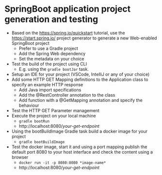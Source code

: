 # SpringBoot application project generation and testing


- Based on the https://spring.io/quickstart tutorial, use the https://start.spring.io/ project generator to generate a new Web-enabled SpringBoot project
  - Prefer to use a Gradle project
  - Add the Spring Web dependency
  - Set the metadata on your choice
- Test the build of the project using CLI
  - E.g. using the `gradle bootJar` task.
- Setup an IDE for your project (VSCode, IntelliJ or any of your choice)
- Add some HTTP GET Mapping definitions to the Application class to specify an example HTTP response
  - Add Java import specifications
  - Add the @RestController annotation to the class
  - Add function with a @GetMapping annotation and specify the behaviour
- Test the HTTP GET Parameter management
- Execute the project on your local machine
  - `gradle bootRun`
  - http://localhost:8080/*your-get-endpoint*
- Using the bootBuildImage Gradle task build a docker image for your project
  - `gradle bootBuildImage`
- Test the docker image, start it and using a port mapping publish the default port 8080 to your host interface and check the content using a browser
  - `docker run -it -p 8080:8080 *image-name*`
  - http://localhost:8080/*your-get-endpoint*


